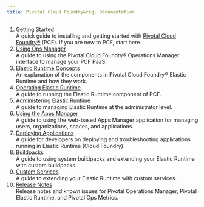 ```yaml
---
title: Pivotal Cloud Foundry&reg; Documentation
---
```


<ol class="class-list">
  <li>
    <a class="subnav" href="./index.html">Getting Started</a>
    <div class="docs-module-description">A quick guide to installing and getting started with <a href="https://network.pivotal.io/products/pivotal-cf">Pivotal Cloud Foundry&reg;</a> (PCF). If you are new to PCF, start here.</div>
  </li>
  <li>
    <a class="subnav" href="../customizing/index.html">Using Ops Manager</a>
    <div class="docs-module-description">A guide to using the Pivotal Cloud Foundry&reg; Operations Manager interface to manage your PCF PaaS.</div>
  </li>
  <li>
    <a class="subnav" href="../concepts/index.html">Elastic Runtime Concepts</a>
    <div class="docs-module-description">An explanation of the components in Pivotal Cloud Foundry&reg; Elastic Runtime and how they work.</div>
  </li>
  <li>
    <a class="subnav" href="../opsguide/index.html">Operating Elastic Runtime</a>
    <div class="docs-module-description">A guide to running the Elastic Runtime component of PCF.</div>
  </li>
  <li>
    <a class="subnav" href="../adminguide/index.html">Administering Elastic Runtime</a>
    <div class="docs-module-description">A guide to managing Elastic Runtime at the administrator level.</div>
  </li>
  <li>
    <a class="subnav" href="../console/index.html">Using the Apps Manager</a>
    <div class="docs-module-description">A guide to using the web-based Apps Manager application for managing users, organizations, spaces, and applications.</div>
  </li>
  <li>
    <a class="subnav" href="../devguide/index.html">Deploying Applications</a>
    <div class="docs-module-description">A guide for developers on deploying and troubleshooting applications running in Elastic Runtime (Cloud Foundry).</div>
  </li>
  <li>
    <a class="subnav" href="../buildpacks/index.html">Buildpacks</a>
    <div class="docs-module-description">A guide to using system buildpacks and extending your Elastic Runtime with custom buildpacks.</div>
  </li>
  <li>
    <a class="subnav" href="../services/">Custom Services</a>
    <div class="docs-module-description">A guide to extending your Elastic Runtime with custom services.</div>
  </li>
  <li>
    <a class="subnav" href="../pcf-release-notes/">Release Notes</a>
    <div class="docs-module-description">Release notes and known issues for Pivotal Operations Manager, Pivotal Elastic Runtime, and Pivotal Ops Metrics.</div>
  </li>
</ol>